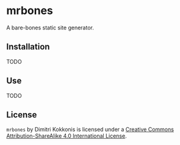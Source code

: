 # mrbones
A bare-bones static site generator.

## Installation
TODO

## Use
TODO

## License
`mrbones` by Dimitri Kokkonis is licensed under a [Creative Commons Attribution-ShareAlike 4.0
International License](https://creativecommons.org/licenses/by-sa/4.0/).
